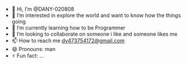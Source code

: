 - 👋 Hi, I’m @DANY-020808
- 👀 I’m interested in explore the world and want to know how the things going
- 🌱 I’m currently learning how to be Programmer
- 💞️ I’m looking to collaborate on someone i like and someone likes me
- 📫 How to reach me dy473754172@gmail.com
- 😄 Pronouns: man
- ⚡ Fun fact: ...

<!---
DANY-020808/DANY-020808 is a ✨ special ✨ repository because its `README.md` (this file) appears on your GitHub profile.
You can click the Preview link to take a look at your changes.
--->
